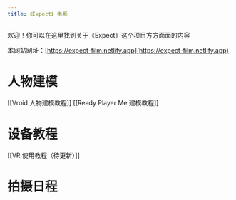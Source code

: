 ```yaml
---
title: 《Expect》 电影
---
```

欢迎！你可以在这里找到关于《Expect》这个项目方方面面的内容

本网站网址：[https://expect-film.netlify.app](https://expect-film.netlify.app)

# 人物建模

[[Vroid 人物建模教程]]
[[Ready Player Me 建模教程]]

# 设备教程
[[VR 使用教程（待更新）]]

# 拍摄日程



